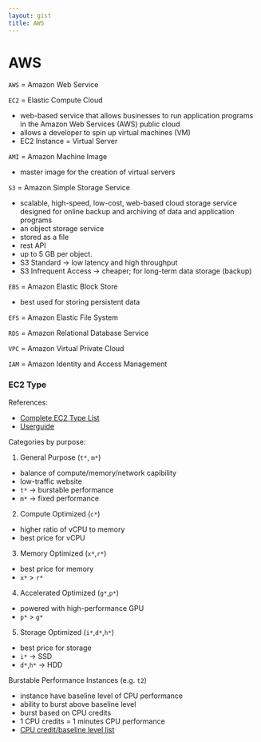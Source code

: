 ```yaml
---
layout: gist
title: AWS
---
```


# AWS

`AWS` = Amazon Web Service

`EC2` = Elastic Compute Cloud
  - web-based service that allows businesses to run application programs in the Amazon Web Services (AWS) public cloud
  - allows a developer to spin up virtual machines (VM)
  - EC2 Instance = Virtual Server

`AMI` = Amazon Machine Image
  - master image for the creation of virtual servers


`S3` = Amazon Simple Storage Service
  - scalable, high-speed, low-cost, web-based cloud storage service designed for online backup and archiving of data and application programs
  - an object storage service
  - stored as a file
  - rest API
  - up to 5 GB per object.
  - S3 Standard -> low latency and high throughput
  - S3 Infrequent Access -> cheaper; for long-term data storage (backup)

`EBS` = Amazon Elastic Block Store
  - best used for storing persistent data

`EFS` = Amazon Elastic File System

`RDS` = Amazon Relational Database Service

`VPC` = Amazon Virtual Private Cloud

`IAM` = Amazon Identity and Access Management


### EC2 Type

References:
- [Complete EC2 Type List](https://aws.amazon.com/ec2/instance-types/)
- [Userguide](https://docs.aws.amazon.com/AWSEC2/latest/UserGuide/instance-types.html)

Categories by purpose:
1. General Purpose (`t*`, `m*`)
  - balance of compute/memory/network capibility
  - low-traffic website
  - `t*` -> burstable performance
  - `m*` -> fixed performance
2. Compute Optimized (`c*`)
  - higher ratio of vCPU to memory
  - best price for vCPU
3. Memory Optimized (`x*`,`r*`)
  - best price for memory
  - `x*` > `r*`
4. Accelerated Optimized (`g*`,`p*`)
  - powered with high-performance GPU
  - `p*` > `g*`
5. Storage Optimized (`i*`,`d*`,`h*`)
  - best price for storage
  - `i*` -> SSD
  - `d*`,`h*` -> HDD

Burstable Performance Instances (e.g. `t2`)
  - instance have baseline level of CPU performance
  - ability to burst above baseline level
  - burst based on CPU credits
  - 1 CPU credits = 1 minutes CPU performance
  - [CPU credit/baseline level list](https://docs.aws.amazon.com/AWSEC2/latest/UserGuide/t2-credits-baseline-concepts.html)
